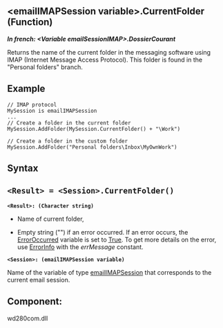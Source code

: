 


## &lt;emailIMAPSession variable&gt;.CurrentFolder (Function)

***In french: &lt;Variable emailSessionIMAP&gt;.DossierCourant***



<a name="XUse"></a>
<a name="Use"></a>
<a name="description"></a>
Returns the name of the current folder in the messaging software using IMAP (Internet Message Access Protocol). This folder is found in the "Personal folders" branch.
<a name="Example1"></a>
<a name="sample_code"></a>

## Example


```wl
// IMAP protocol
MySession is emailIMAPSession
...
// Create a folder in the current folder 
MySession.AddFolder(MySession.CurrentFolder() + "\Work")

// Create a folder in the custom folder
MySession.AddFolder("Personal folders\Inbox\MyOwnWork")
```


<a name="3032129_Example2"></a>

<a name="XSYNTAX"></a>
<a name="SYNTAX1"></a>

## Syntax

`<Result> = <Session>.CurrentFolder()`
---

**`<Result>: (Character string)`**



- Name of current folder, 

- Empty string ("") if an error occurred. If an error occurs, the [ErrorOccurred](../WDLang1/3087001.md) variable is set to <u><u><u><u>True</u></u></u></u>. To get more details on the error, use [ErrorInfo](../WDLang1/3013008.md) with the *errMessage* constant.




**`<Session>: (emailIMAPSession variable)`**

Name of the variable of type [emailIMAPSession](../WDLang3/1000018957.md) that corresponds to the current email session.



<a name="NOTE0"></a>
<a name="XComponent"></a>

## Component:
wd280com.dll
